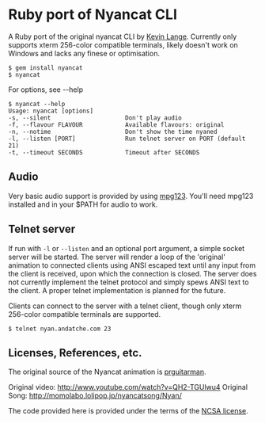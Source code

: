 # Ruby port of Nyancat CLI

A Ruby port of the original nyancat CLI by [Kevin Lange](https://github.com/klange/nyancat). Currently only supports xterm 256-color compatible terminals, likely doesn't work on Windows and lacks any finese or optimisation.

    $ gem install nyancat
    $ nyancat

For options, see --help

    $ nyancat --help
    Usage: nyancat [options]
    -s, --silent                     Don't play audio
    -f, --flavour FLAVOUR            Available flavours: original
    -n, --notime                     Don't show the time nyaned
    -l, --listen [PORT]              Run telnet server on PORT (default 21)
    -t, --timeout SECONDS            Timeout after SECONDS

## Audio 

Very basic audio support is provided by using [mpg123](http://www.mpg123.de/). You'll need mpg123 installed and in your $PATH for audio to work.

## Telnet server

If run with `-l` or `--listen` and an optional port argument, a simple socket server will be started. The server will render a loop of the 'original' animation to connected clients using ANSI escaped text until any input from the client is received, upon which the connection is closed. The server does not currently implement the telnet protocol and simply spews ANSI text to the client. A proper telnet implementation is planned for the future.

Clients can connect to the server with a telnet client, though only xterm 256-color compatible terminals are supported.

	$ telnet nyan.andatche.com 23

## Licenses, References, etc.

The original source of the Nyancat animation is [prguitarman](http://www.prguitarman.com/index.php?id=348).

Original video: http://www.youtube.com/watch?v=QH2-TGUlwu4
Original Song: http://momolabo.lolipop.jp/nyancatsong/Nyan/

The code provided here is provided under the terms of the [NCSA license](http://en.wikipedia.org/wiki/University_of_Illinois/NCSA_Open_Source_License).
